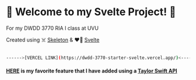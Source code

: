 # :love_letter: Welcome to my Svelte Project! :love_letter:

For my DWDD 3770 RIA I class at UVU

Created using :skull_and_crossbones: [Skeleton](https://www.skeleton.dev/) & :heart_on_fire: [Svelte](https://learn.svelte.dev/tutorial/welcome-to-svelte)


```bash

------>[VERCEL LINK](https://dwdd-3770-starter-svelte.vercel.app/)<------

```

#### [HERE](https://dwdd-3770-starter-svelte.vercel.app/tutorial) is my favorite feature that I have added using a [Taylor Swift API](https://github.com/sarbor/taylor_swift_api)
